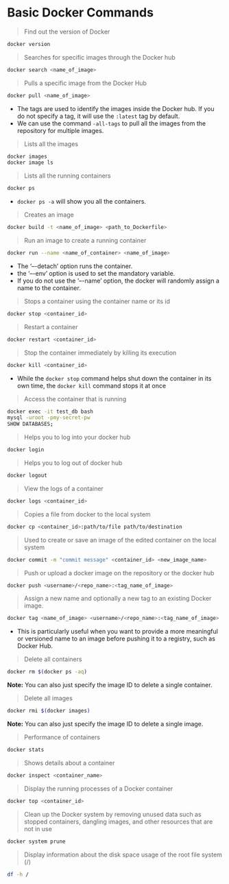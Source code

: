# Basic Docker Commands 

> Find out the version of Docker
```bash
docker version
```

> Searches for specific images through the Docker hub
```bash
docker search <name_of_image>
```

> Pulls a specific image from the Docker Hub
```bash
docker pull <name_of_image>
```
- The tags are used to identify the images inside the Docker hub. If you do not specify a tag, it will use the `:latest` tag by default. 
- We can use the command `-all-tags` to pull all the images from the repository for multiple images. 

> Lists all the images
```bash
docker images
docker image ls
```

> Lists all the running containers
```bash
docker ps
```
- `docker ps -a` will show you all the containers.

> Creates an image
```bash
docker build -t <name_of_image> <path_to_Dockerfile>
```

> Run an image to create a running container
```bash
docker run --name <name_of_container> <name_of_image>
```
- The ‘–-detach’ option runs the container.
- the ‘–-env’ option is used to set the mandatory variable. 
- If you do not use the ‘–-name’ option, the docker will randomly assign a name to the container.

> Stops a container using the container name or its id
```bash
docker stop <container_id>
```

> Restart a container
```bash
docker restart <container_id>
```

> Stop the container immediately by killing its execution
```bash
docker kill <container_id>
```
- While the `docker stop` command helps shut down the container in its own time, the `docker kill` command stops it at once

> Access the container that is running
```bash
docker exec -it test_db bash
mysql -uroot -pmy-secret-pw
SHOW DATABASES;
```

> Helps you to log into your docker hub
```bash
docker login
```

> Helps you to log out of docker hub
```bash
docker logout
```

> View the logs of a container
```bash 
docker logs <container_id>
```

> Copies a file from docker to the local system
```bash
docker cp <container_id>:path/to/file path/to/destination
```

> Used to create or save an image of the edited container on the local system
```bash
docker commit -m "commit message" <container_id> <new_image_name>
```

> Push or upload a docker image on the repository or the docker hub
```bash
docker push <username>/<repo_name>:<tag_name_of_image>
```

> Assign a new name and optionally a new tag to an existing Docker image. 
```bash
docker tag <name_of_image> <username>/<repo_name>:<tag_name_of_image>
```
- This is particularly useful when you want to provide a more meaningful or versioned name to an image before pushing it to a registry, such as Docker Hub.

> Delete all containers
```bash
docker rm $(docker ps -aq)
```
**Note:** You can also just specify the image ID to delete a single container.

> Delete all images
```bash
docker rmi $(docker images)
```
**Note:** You can also just specify the image ID to delete a single image.

> Performance of containers
```bash
docker stats
```

> Shows details about a container
```bash
docker inspect <container_name>
```

> Display the running processes of a Docker container
```bash
docker top <container_id>
```

> Clean up the Docker system by removing unused data such as stopped containers, dangling images, and other resources that are not in use
```bash
docker system prune
```

> Display information about the disk space usage of the root file system (/)
```bash
df -h /
```